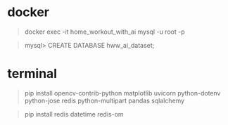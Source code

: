# docker
> docker exec -it home_workout_with_ai mysql -u root -p <sa>

> mysql> CREATE DATABASE hww_ai_dataset;

# terminal
> pip install opencv-contrib-python matplotlib uvicorn python-dotenv python-jose redis python-multipart pandas sqlalchemy

> pip install redis datetime redis-om
